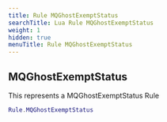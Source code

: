 ```yaml
---
title: Rule MQGhostExemptStatus
searchTitle: Lua Rule MQGhostExemptStatus
weight: 1
hidden: true
menuTitle: Rule MQGhostExemptStatus
---
```

## MQGhostExemptStatus

This represents a MQGhostExemptStatus Rule
```lua
Rule.MQGhostExemptStatus
```